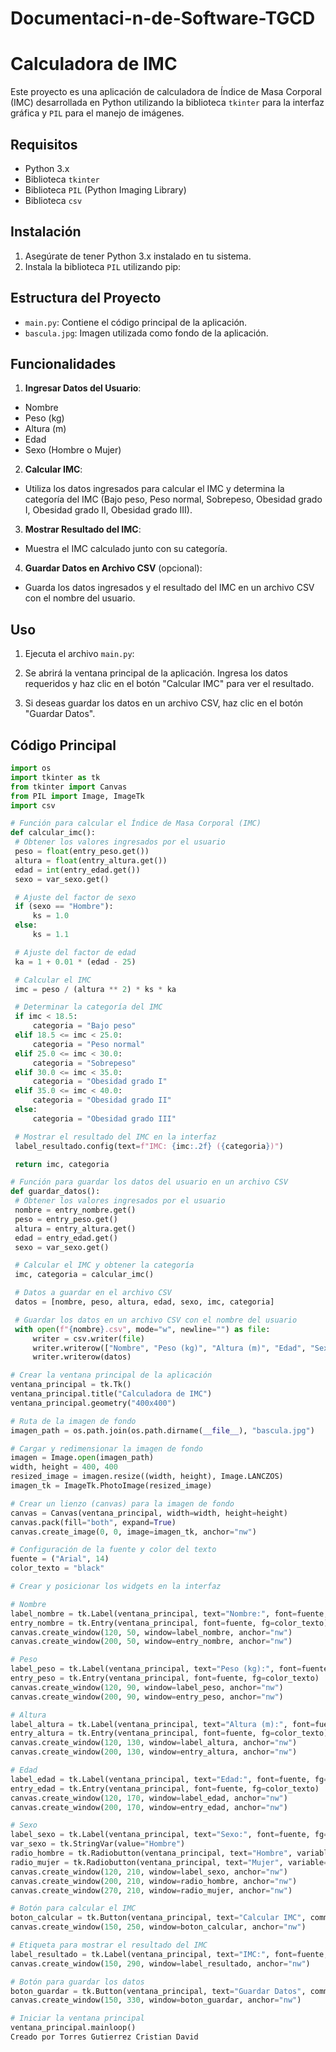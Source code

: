 # Documentaci-n-de-Software-TGCD
# Calculadora de IMC

Este proyecto es una aplicación de calculadora de Índice de Masa Corporal (IMC) desarrollada en Python utilizando la biblioteca `tkinter` para la interfaz gráfica y `PIL` para el manejo de imágenes.

## Requisitos
- Python 3.x
- Biblioteca `tkinter`
- Biblioteca `PIL` (Python Imaging Library)
- Biblioteca `csv`

## Instalación
1. Asegúrate de tener Python 3.x instalado en tu sistema.
2. Instala la biblioteca `PIL` utilizando pip:

## Estructura del Proyecto
- `main.py`: Contiene el código principal de la aplicación.
- `bascula.jpg`: Imagen utilizada como fondo de la aplicación.

## Funcionalidades
1. **Ingresar Datos del Usuario**: 
- Nombre
- Peso (kg)
- Altura (m)
- Edad
- Sexo (Hombre o Mujer)

2. **Calcular IMC**:
- Utiliza los datos ingresados para calcular el IMC y determina la categoría del IMC (Bajo peso, Peso normal, Sobrepeso, Obesidad grado I, Obesidad grado II, Obesidad grado III).

3. **Mostrar Resultado del IMC**:
- Muestra el IMC calculado junto con su categoría.

4. **Guardar Datos en Archivo CSV** (opcional):
- Guarda los datos ingresados y el resultado del IMC en un archivo CSV con el nombre del usuario.

## Uso
1. Ejecuta el archivo `main.py`:

2. Se abrirá la ventana principal de la aplicación. Ingresa los datos requeridos y haz clic en el botón "Calcular IMC" para ver el resultado.

3. Si deseas guardar los datos en un archivo CSV, haz clic en el botón "Guardar Datos".

## Código Principal
```python
import os
import tkinter as tk
from tkinter import Canvas
from PIL import Image, ImageTk
import csv

# Función para calcular el Índice de Masa Corporal (IMC)
def calcular_imc():
 # Obtener los valores ingresados por el usuario
 peso = float(entry_peso.get())
 altura = float(entry_altura.get())
 edad = int(entry_edad.get())
 sexo = var_sexo.get()

 # Ajuste del factor de sexo
 if (sexo == "Hombre"):
     ks = 1.0
 else:
     ks = 1.1

 # Ajuste del factor de edad
 ka = 1 + 0.01 * (edad - 25)

 # Calcular el IMC
 imc = peso / (altura ** 2) * ks * ka

 # Determinar la categoría del IMC
 if imc < 18.5:
     categoria = "Bajo peso"
 elif 18.5 <= imc < 25.0:
     categoria = "Peso normal"
 elif 25.0 <= imc < 30.0:
     categoria = "Sobrepeso"
 elif 30.0 <= imc < 35.0:
     categoria = "Obesidad grado I"
 elif 35.0 <= imc < 40.0:
     categoria = "Obesidad grado II"
 else:
     categoria = "Obesidad grado III"

 # Mostrar el resultado del IMC en la interfaz
 label_resultado.config(text=f"IMC: {imc:.2f} ({categoria})")

 return imc, categoria

# Función para guardar los datos del usuario en un archivo CSV
def guardar_datos():
 # Obtener los valores ingresados por el usuario
 nombre = entry_nombre.get()
 peso = entry_peso.get()
 altura = entry_altura.get()
 edad = entry_edad.get()
 sexo = var_sexo.get()

 # Calcular el IMC y obtener la categoría
 imc, categoria = calcular_imc()

 # Datos a guardar en el archivo CSV
 datos = [nombre, peso, altura, edad, sexo, imc, categoria]

 # Guardar los datos en un archivo CSV con el nombre del usuario
 with open(f"{nombre}.csv", mode="w", newline="") as file:
     writer = csv.writer(file)
     writer.writerow(["Nombre", "Peso (kg)", "Altura (m)", "Edad", "Sexo", "IMC", "Categoría"])
     writer.writerow(datos)

# Crear la ventana principal de la aplicación
ventana_principal = tk.Tk()
ventana_principal.title("Calculadora de IMC")
ventana_principal.geometry("400x400")

# Ruta de la imagen de fondo
imagen_path = os.path.join(os.path.dirname(__file__), "bascula.jpg")

# Cargar y redimensionar la imagen de fondo
imagen = Image.open(imagen_path)
width, height = 400, 400
resized_image = imagen.resize((width, height), Image.LANCZOS)
imagen_tk = ImageTk.PhotoImage(resized_image)

# Crear un lienzo (canvas) para la imagen de fondo
canvas = Canvas(ventana_principal, width=width, height=height)
canvas.pack(fill="both", expand=True)
canvas.create_image(0, 0, image=imagen_tk, anchor="nw")

# Configuración de la fuente y color del texto
fuente = ("Arial", 14)
color_texto = "black"

# Crear y posicionar los widgets en la interfaz

# Nombre
label_nombre = tk.Label(ventana_principal, text="Nombre:", font=fuente, fg=color_texto, bg="white")
entry_nombre = tk.Entry(ventana_principal, font=fuente, fg=color_texto)
canvas.create_window(120, 50, window=label_nombre, anchor="nw")
canvas.create_window(200, 50, window=entry_nombre, anchor="nw")

# Peso
label_peso = tk.Label(ventana_principal, text="Peso (kg):", font=fuente, fg=color_texto, bg="white")
entry_peso = tk.Entry(ventana_principal, font=fuente, fg=color_texto)
canvas.create_window(120, 90, window=label_peso, anchor="nw")
canvas.create_window(200, 90, window=entry_peso, anchor="nw")

# Altura
label_altura = tk.Label(ventana_principal, text="Altura (m):", font=fuente, fg=color_texto, bg="white")
entry_altura = tk.Entry(ventana_principal, font=fuente, fg=color_texto)
canvas.create_window(120, 130, window=label_altura, anchor="nw")
canvas.create_window(200, 130, window=entry_altura, anchor="nw")

# Edad
label_edad = tk.Label(ventana_principal, text="Edad:", font=fuente, fg=color_texto, bg="white")
entry_edad = tk.Entry(ventana_principal, font=fuente, fg=color_texto)
canvas.create_window(120, 170, window=label_edad, anchor="nw")
canvas.create_window(200, 170, window=entry_edad, anchor="nw")

# Sexo
label_sexo = tk.Label(ventana_principal, text="Sexo:", font=fuente, fg=color_texto, bg="white")
var_sexo = tk.StringVar(value="Hombre")
radio_hombre = tk.Radiobutton(ventana_principal, text="Hombre", variable=var_sexo, value="Hombre", font=fuente, fg=color_texto, bg="white")
radio_mujer = tk.Radiobutton(ventana_principal, text="Mujer", variable=var_sexo, value="Mujer", font=fuente, fg=color_texto, bg="white")
canvas.create_window(120, 210, window=label_sexo, anchor="nw")
canvas.create_window(200, 210, window=radio_hombre, anchor="nw")
canvas.create_window(270, 210, window=radio_mujer, anchor="nw")

# Botón para calcular el IMC
boton_calcular = tk.Button(ventana_principal, text="Calcular IMC", command=calcular_imc, font=fuente, fg=color_texto, cursor="hand2")
canvas.create_window(150, 250, window=boton_calcular, anchor="nw")

# Etiqueta para mostrar el resultado del IMC
label_resultado = tk.Label(ventana_principal, text="IMC:", font=fuente, fg=color_texto, bg="white")
canvas.create_window(150, 290, window=label_resultado, anchor="nw")

# Botón para guardar los datos
boton_guardar = tk.Button(ventana_principal, text="Guardar Datos", command=guardar_datos, font=fuente, fg=color_texto, cursor="hand2")
canvas.create_window(150, 330, window=boton_guardar, anchor="nw")

# Iniciar la ventana principal
ventana_principal.mainloop()
Creado por Torres Gutierrez Cristian David

